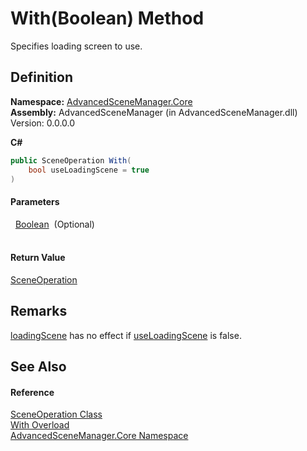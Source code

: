 # With(Boolean) Method


Specifies loading screen to use.



## Definition
**Namespace:** <a href="N_AdvancedSceneManager_Core">AdvancedSceneManager.Core</a>  
**Assembly:** AdvancedSceneManager (in AdvancedSceneManager.dll) Version: 0.0.0.0

**C#**
``` C#
public SceneOperation With(
	bool useLoadingScene = true
)
```



#### Parameters
<dl><dt>  <a href="https://learn.microsoft.com/dotnet/api/system.boolean" target="_blank" rel="noopener noreferrer">Boolean</a>  (Optional)</dt><dd> </dd></dl>

#### Return Value
<a href="T_AdvancedSceneManager_Core_SceneOperation">SceneOperation</a>

## Remarks
<a href="P_AdvancedSceneManager_Core_SceneOperation_loadingScene">loadingScene</a> has no effect if <a href="P_AdvancedSceneManager_Core_SceneOperation_useLoadingScene">useLoadingScene</a> is false.

## See Also


#### Reference
<a href="T_AdvancedSceneManager_Core_SceneOperation">SceneOperation Class</a>  
<a href="Overload_AdvancedSceneManager_Core_SceneOperation_With">With Overload</a>  
<a href="N_AdvancedSceneManager_Core">AdvancedSceneManager.Core Namespace</a>  
